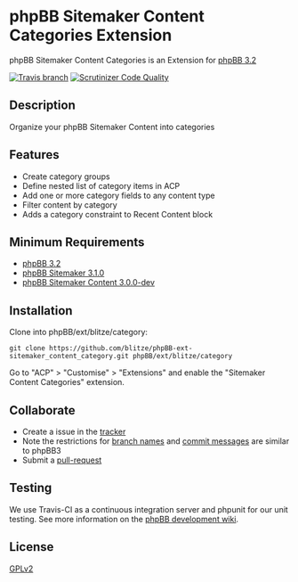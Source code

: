 # phpBB Sitemaker Content Categories Extension

phpBB Sitemaker Content Categories is an Extension for [phpBB 3.2](https://www.phpbb.com/)

[![Travis branch](https://img.shields.io/travis/blitze/phpBB-ext-sitemaker_content_category/master.svg?style=flat)](https://travis-ci.org/blitze/phpBB-ext-sitemaker_content_category) [![Scrutinizer Code Quality](https://img.shields.io/scrutinizer/g/blitze/phpBB-ext-sitemaker_content_category/master.svg?style=flat)](https://scrutinizer-ci.com/g/blitze/phpBB-ext-sitemaker_content_category/?branch=master)

## Description

Organize your phpBB Sitemaker Content into categories

## Features

* Create category groups
* Define nested list of category items in ACP
* Add one or more category fields to any content type
* Filter content by category
* Adds a category constraint to Recent Content block

## Minimum Requirements

* [phpBB 3.2](https://www.phpbb.com/)
* [phpBB Sitemaker 3.1.0](https://github.com/blitze/phpBB-ext-sitemaker)
* [phpBB Sitemaker Content 3.0.0-dev](https://github.com/blitze/phpBB-ext-sitemaker_content)

## Installation

Clone into phpBB/ext/blitze/category:

    git clone https://github.com/blitze/phpBB-ext-sitemaker_content_category.git phpBB/ext/blitze/category

Go to "ACP" > "Customise" > "Extensions" and enable the "Sitemaker Content Categories" extension.

## Collaborate

* Create a issue in the [tracker](https://github.com/blitze/phpBB-ext-sitemaker_content_category/issues)
* Note the restrictions for [branch names](https://wiki.phpbb.com/Git#Branch_Names) and [commit messages](https://wiki.phpbb.com/Git#Commit_Messages) are similar to phpBB3
* Submit a [pull-request](https://github.com/blitze/phpBB-ext-sitemaker_content_category/pulls)

## Testing

We use Travis-CI as a continuous integration server and phpunit for our unit testing. See more information on the [phpBB development wiki](https://wiki.phpbb.com/Unit_Tests).

## License

[GPLv2](license.txt)